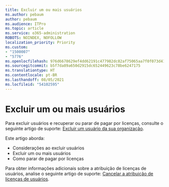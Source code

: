 ```yaml
---
title: Excluir um ou mais usuários
ms.author: pebaum
author: pebaum
ms.audience: ITPro
ms.topic: article
ms.service: o365-administration
ROBOTS: NOINDEX, NOFOLLOW
localization_priority: Priority
ms.custom:
- "1500007"
- "5776"
ms.openlocfilehash: 976d6678629ef4dd62191c477982dc82af75065aa7f0f073d41dd6f718fdd040
ms.sourcegitcommit: b5f7da89a650d2915dc652449623c78be6247175
ms.translationtype: HT
ms.contentlocale: pt-BR
ms.lasthandoff: 08/05/2021
ms.locfileid: "54102595"
---
```

# <a name="delete-one-or-more-users"></a>Excluir um ou mais usuários

Para excluir usuários e recuperar ou parar de pagar por licenças, consulte o seguinte artigo de suporte: [Excluir um usuário da sua organização](https://docs.microsoft.com/microsoft-365/admin/add-users/delete-a-user?view=o365-worldwide).

Este artigo aborda:

- Considerações ao excluir usuários
- Excluir um ou mais usuários
- Como parar de pagar por licenças

Para obter informações adicionais sobre a atribuição de licenças de usuários, analise o seguinte artigo de suporte: [Cancelar a atribuição de licenças de usuários](https://docs.microsoft.com/microsoft-365/admin/manage/remove-licenses-from-users?view=o365-worldwide).